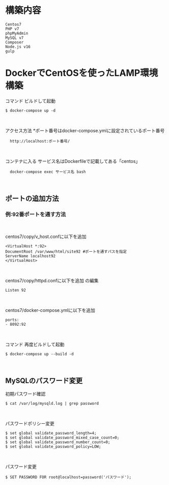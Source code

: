 # 構築内容
```
Centos7
PHP v7
phpMyAdmin
MySQL v7
Composer
Node.js v16
gulp
```

# DockerでCentOSを使ったLAMP環境構築

コマンド ビルドして起動 
```
$ docker-compose up -d
```
<br>

アクセス方法 *ポート番号はdocker-compose.ymlに設定されているポート番号
```
  http://localhost:ポート番号/
```
<br>

コンテナに入る サービス名はDockerfileで記載してある「centos」
```
  docker-compose exec サービス名 bash
```
<br>

## ポートの追加方法
### 例:92番ポートを通す方法
<br>

centos7/copy/v_host.confに以下を追加

```
<VirtualHost *:92>
DocumentRoot /var/www/html/site92 #ポートを通すパスを指定
ServerName localhost92
</VirtualHost>
```
<br>

centos7/copy/httpd.confに以下を追加
の編集
```
Listen 92
```
<br>

centos7/docker-compose.ymlに以下を追加
```
ports:
- 8092:92
```

<br>

コマンド 再度ビルドして起動
```
$ docker-compose up --build -d
```

<br>

## MySQLのパスワード変更

初期パスワード確認
```
$ cat /var/log/mysqld.log | grep password
```

<br>

パスワードポリシー変更
```
$ set global validate_password_length=4;
$ set global validate_password_mixed_case_count=0;
$ set global validate_password_number_count=0;
$ set global validate_password_policy=LOW;
```

<br>

パスワード変更
```
$ SET PASSWORD FOR root@localhost=password('パスワード');
```

